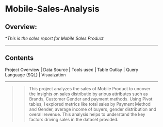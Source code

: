 # Mobile-Sales-Analysis

## Overview:
**This is the sales report for Mobile Sales Product*

---

## Contents
Project Overview | Data Source | Tools used | Table Outlay | Query Language (SQL) | Visuaization

---

> >This project analyzes the sales of Mobile Product to uncover the insights on sales distributio by arious attributes such as Brands, Customer Gender and payment methods. Using Pivot tables, I explored metrics like total sales by Payment Method and Gender, average income of buyers, gender distribution and overall revenue. This analysis helps to understand the key factors driving sales in the dataset provided.
> >
> >
